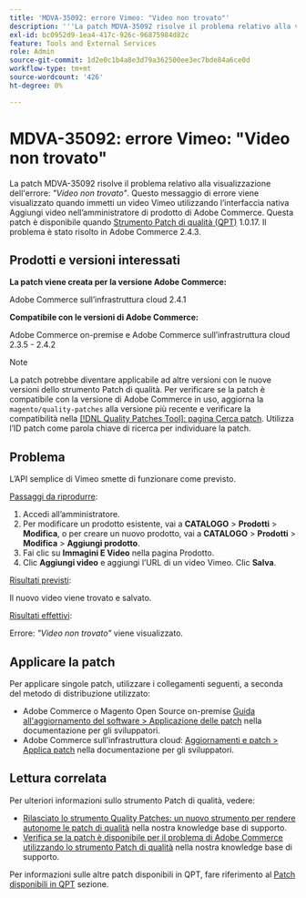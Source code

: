 ```yaml
---
title: 'MDVA-35092: errore Vimeo: "Video non trovato"'
description: '''La patch MDVA-35092 risolve il problema relativo alla visualizzazione dell''errore: *"Video not Found"*. Questo messaggio di errore viene visualizzato quando immetti un video Vimeo utilizzando l’interfaccia nativa Aggiungi video nell’amministratore di prodotto di Adobe Commerce. Questa patch è disponibile quando è installato [Quality Patches Tool (QPT)](/help/announcements/adobe-commerce-announcements/magento-quality-patches-released-new-tool-to-self-serve-quality-patches.md) 1.0.17. Il problema è stato risolto in Adobe Commerce 2.4.3."'
exl-id: bc0952d9-1ea4-417c-926c-96875984d82c
feature: Tools and External Services
role: Admin
source-git-commit: 1d2e0c1b4a8e3d79a362500ee3ec7bde84a6ce0d
workflow-type: tm+mt
source-wordcount: '426'
ht-degree: 0%

---
```


# MDVA-35092: errore Vimeo: &quot;Video non trovato&quot;

La patch MDVA-35092 risolve il problema relativo alla visualizzazione dell&#39;errore: *&quot;Video non trovato&quot;*. Questo messaggio di errore viene visualizzato quando immetti un video Vimeo utilizzando l’interfaccia nativa Aggiungi video nell’amministratore di prodotto di Adobe Commerce. Questa patch è disponibile quando [Strumento Patch di qualità (QPT)](/help/announcements/adobe-commerce-announcements/magento-quality-patches-released-new-tool-to-self-serve-quality-patches.md) 1.0.17. Il problema è stato risolto in Adobe Commerce 2.4.3.

## Prodotti e versioni interessati

**La patch viene creata per la versione Adobe Commerce:**

Adobe Commerce sull’infrastruttura cloud 2.4.1

**Compatibile con le versioni di Adobe Commerce:**

Adobe Commerce on-premise e Adobe Commerce sull’infrastruttura cloud 2.3.5 - 2.4.2

>[!NOTE]
>
>La patch potrebbe diventare applicabile ad altre versioni con le nuove versioni dello strumento Patch di qualità. Per verificare se la patch è compatibile con la versione di Adobe Commerce in uso, aggiorna la `magento/quality-patches` alla versione più recente e verificare la compatibilità nella [[!DNL Quality Patches Tool]: pagina Cerca patch](https://devdocs.magento.com/quality-patches/tool.html#patch-grid). Utilizza l’ID patch come parola chiave di ricerca per individuare la patch.

## Problema

L’API semplice di Vimeo smette di funzionare come previsto.

<u>Passaggi da riprodurre</u>:

1. Accedi all’amministratore.
1. Per modificare un prodotto esistente, vai a **CATALOGO** > **Prodotti** > **Modifica**, o per creare un nuovo prodotto, vai a **CATALOGO** > **Prodotti** > **Modifica** > **Aggiungi prodotto**.
1. Fai clic su **Immagini E Video** nella pagina Prodotto.
1. Clic **Aggiungi video** e aggiungi l’URL di un video Vimeo. Clic **Salva**.

<u>Risultati previsti</u>:

Il nuovo video viene trovato e salvato.

<u>Risultati effettivi</u>:

Errore: *&quot;Video non trovato&quot;* viene visualizzato.

## Applicare la patch

Per applicare singole patch, utilizzare i collegamenti seguenti, a seconda del metodo di distribuzione utilizzato:

* Adobe Commerce o Magento Open Source on-premise [Guida all&#39;aggiornamento del software > Applicazione delle patch](https://devdocs.magento.com/guides/v2.4/comp-mgr/patching/mqp.html) nella documentazione per gli sviluppatori.
* Adobe Commerce sull’infrastruttura cloud: [Aggiornamenti e patch > Applica patch](https://devdocs.magento.com/cloud/project/project-patch.html) nella documentazione per gli sviluppatori.

## Lettura correlata

Per ulteriori informazioni sullo strumento Patch di qualità, vedere:

* [Rilasciato lo strumento Quality Patches: un nuovo strumento per rendere autonome le patch di qualità](/help/announcements/adobe-commerce-announcements/magento-quality-patches-released-new-tool-to-self-serve-quality-patches.md) nella nostra knowledge base di supporto.
* [Verifica se la patch è disponibile per il problema di Adobe Commerce utilizzando lo strumento Patch di qualità](/help/support-tools/patches-available-in-qpt-tool/check-patch-for-magento-issue-with-magento-quality-patches.md) nella nostra knowledge base di supporto.

Per informazioni sulle altre patch disponibili in QPT, fare riferimento al [Patch disponibili in QPT](https://support.magento.com/hc/en-us/sections/360010506631-Patches-available-in-QPT-tool-) sezione.
